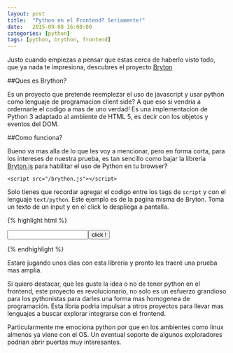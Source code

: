 ```yaml
---
layout: post
title:  "Python en el Frontend? Seriamente!"
date:   2015-09-08 16:00:00
categories: [python]
tags: [python, brython, frontend]
---
```


Justo cuando empiezas a pensar que estas cerca de haberlo visto todo, que ya nada te impresiona, descubres el proyecto [Bryton](http://www.brython.info/)

##Ques es Brython?

Es un proyecto que pretende reemplezar el uso de javascript y usar python como lenguaje de programacion client side? A que eso si vendria a ordernarle el codigo a mas de uno verdad!
Es una implementacion de Python 3 adaptado al ambiente de HTML 5, es decir con los objetos y eventos del DOM.

##Como funciona?

Bueno va mas alla de lo que les voy a mencionar, pero en forma corta, para los intereses de nuestra prueba, es tan sencillo como bajar la libreria 
[Bryton.js](https://path)
para habilitar el uso de Python en tu browser?


`<script src="/brython.js"></script>`

Solo tienes que recordar agregar el codigo entre los tags de `script` y con el lenguaje `text/python`.
Este ejemplo es de la pagina misma de Bryton. Toma un texto de un input y en el click lo despliega a pantalla.

{% highlight html %}

<html>
<head>
<script src="/brython.js"></script>
</head>
<body onload="brython()">
<script type="text/python">
from browser import document, alert

def echo(ev):
    alert(document["zone"].value)

document['mybutton'].bind('click',echo)
</script>
<input id="zone"><button id="mybutton">click !</button>
</body>
</html>

{% endhighlight %}

Estare jugando unos dias con esta libreria y pronto les traer&eacute; una prueba mas amplia.

Si quiero destacar, que les guste la idea o no de tener python en el frontend, este proyecto es revolucionario, no solo es un esfuerzo grandioso para los pythonistas para darles una forma mas homogenea de programaci&oacute;n.
Esta libria podria impulsar a otros proyectos para llevar mas lenguajes a buscar explorar integrarse con el frontend.

Particularmente me emociona python por que en los ambientes como linux almenos ya viene con el OS. Un eventual soporte de algunos exploradores podrian abrir puertas muy interesantes.





